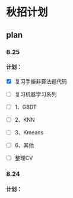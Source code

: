 # 秋招计划
## plan
### 8.25
#### 计划：
- [x]  复习手撕非算法题代码
- [ ]  复习机器学习系列
  - [ ]  1、GBDT
  - [ ]  2、KNN
  - [ ]  3、Kmeans
  - [ ]  6、其他
- [ ]  整理CV


### 8.24
#### 计划：